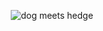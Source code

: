 <p align="center">
  <img src="https://camo.githubusercontent.com/78605ef8bdac8167435f016553ea92b30634a1c7/68747470733a2f2f6d656469612e67697068792e636f6d2f6d656469612f5a465a4c497557576b723239792f67697068792e676966" alt="dog meets hedge"/>
</p>
